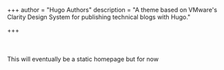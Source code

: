 +++
author = "Hugo Authors"
description = "A theme based on VMware's Clarity Design System for publishing technical blogs with Hugo."

+++
<br> 
<br> 
<br> 
<br> 
This will eventually be a static homepage but for now